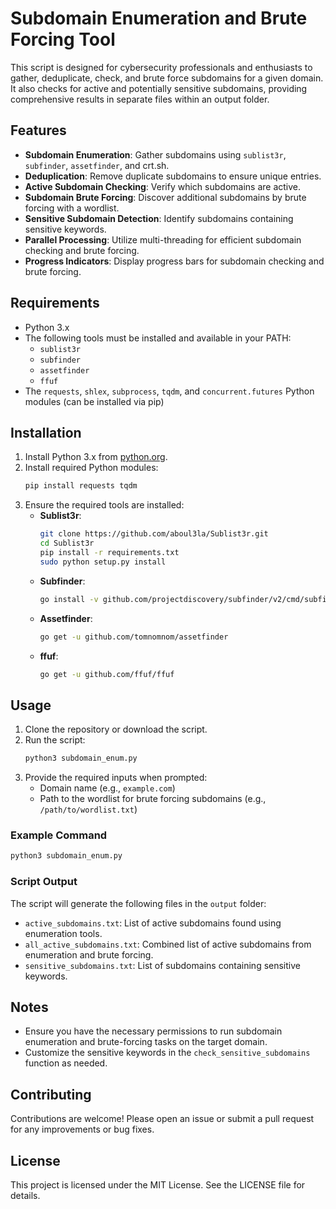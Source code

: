 # Subdomain Enumeration and Brute Forcing Tool

This script is designed for cybersecurity professionals and enthusiasts to gather, deduplicate, check, and brute force subdomains for a given domain. It also checks for active and potentially sensitive subdomains, providing comprehensive results in separate files within an output folder.

## Features

- **Subdomain Enumeration**: Gather subdomains using `sublist3r`, `subfinder`, `assetfinder`, and crt.sh.
- **Deduplication**: Remove duplicate subdomains to ensure unique entries.
- **Active Subdomain Checking**: Verify which subdomains are active.
- **Subdomain Brute Forcing**: Discover additional subdomains by brute forcing with a wordlist.
- **Sensitive Subdomain Detection**: Identify subdomains containing sensitive keywords.
- **Parallel Processing**: Utilize multi-threading for efficient subdomain checking and brute forcing.
- **Progress Indicators**: Display progress bars for subdomain checking and brute forcing.

## Requirements

- Python 3.x
- The following tools must be installed and available in your PATH:
  - `sublist3r`
  - `subfinder`
  - `assetfinder`
  - `ffuf`
- The `requests`, `shlex`, `subprocess`, `tqdm`, and `concurrent.futures` Python modules (can be installed via pip)

## Installation

1. Install Python 3.x from [python.org](https://www.python.org/).
2. Install required Python modules:
   ```sh
   pip install requests tqdm
   ```
3. Ensure the required tools are installed:
   - **Sublist3r**:
     ```sh
     git clone https://github.com/aboul3la/Sublist3r.git
     cd Sublist3r
     pip install -r requirements.txt
     sudo python setup.py install
     ```
   - **Subfinder**:
     ```sh
     go install -v github.com/projectdiscovery/subfinder/v2/cmd/subfinder@latest
     ```
   - **Assetfinder**:
     ```sh
     go get -u github.com/tomnomnom/assetfinder
     ```
   - **ffuf**:
     ```sh
     go get -u github.com/ffuf/ffuf
     ```

## Usage

1. Clone the repository or download the script.
2. Run the script:
   ```sh
   python3 subdomain_enum.py
   ```
3. Provide the required inputs when prompted:
   - Domain name (e.g., `example.com`)
   - Path to the wordlist for brute forcing subdomains (e.g., `/path/to/wordlist.txt`)

### Example Command

```sh
python3 subdomain_enum.py
```

### Script Output

The script will generate the following files in the `output` folder:
- `active_subdomains.txt`: List of active subdomains found using enumeration tools.
- `all_active_subdomains.txt`: Combined list of active subdomains from enumeration and brute forcing.
- `sensitive_subdomains.txt`: List of subdomains containing sensitive keywords.

## Notes

- Ensure you have the necessary permissions to run subdomain enumeration and brute-forcing tasks on the target domain.
- Customize the sensitive keywords in the `check_sensitive_subdomains` function as needed.

## Contributing

Contributions are welcome! Please open an issue or submit a pull request for any improvements or bug fixes.

## License

This project is licensed under the MIT License. See the LICENSE file for details.
